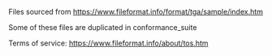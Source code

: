 Files sourced from https://www.fileformat.info/format/tga/sample/index.htm

Some of these files are duplicated in conformance_suite

Terms of service: https://www.fileformat.info/about/tos.htm
